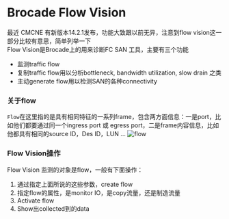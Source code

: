 # Brocade Flow Vision
最近 CMCNE 有新版本14.2.1发布，功能大致跟以前无异，注意到flow vision这一部分比较有意思，简单列举一下  
Flow Vision是Brocade上的用来诊断FC SAN 工具，主要有三个功能
- 监测traffic flow
- 复制traffic flow用以分析bottleneck, bandwidth utilization, slow drain 之类
- 主动generate flow用以检测SAN的各种connectivity

### 关于flow
`Flow`在这里指的是具有相同特征的一系列frame，包含两方面信息：一是port，比如他们都要通过同一个ingress port 或 egress port，二是frame内容信息，比如他都具有相同的source ID，Des ID，LUN …
![flow](http://www.brocade.com/content/html/en/administration-guide/fos-740-flow/GUID-26564051-E3AD-4911-A1E8-9F3FC994D607-output_low.png)

### Flow Vision操作
Flow Vision 监测的对象是flow，一般有下面操作：
1. 通过指定上面所说的这些参数，create flow
2. 指定flow的属性，是monitor IO，是copy流量，还是制造流量
3. Activate flow
4. Show出collected到的data
